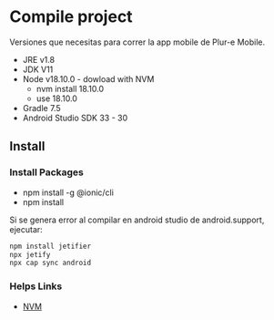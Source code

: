 # Compile project 

Versiones que necesitas para correr la app mobile de Plur-e Mobile.
- JRE v1.8
- JDK V11
- Node v18.10.0 - dowload with NVM
    - nvm install 18.10.0
    - use 18.10.0
- Gradle 7.5
- Android Studio SDK  33 - 30

## Install

### Install Packages

- npm install -g @ionic/cli
- npm install

Si se genera error al compilar en android studio de android.support, ejecutar:

```sh
npm install jetifier
npx jetify
npx cap sync android
```

### Helps Links

- [NVM](https://github.com/coreybutler/nvm-windows#installation--upgrades)